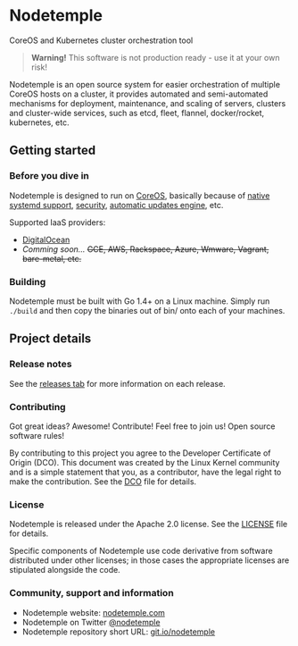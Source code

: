 # Nodetemple

CoreOS and Kubernetes cluster orchestration tool
> **Warning!** This software is not production ready - use it at your own risk!

Nodetemple is an open source system for easier orchestration of multiple CoreOS hosts on a cluster, it provides automated and semi-automated mechanisms for deployment, maintenance, and scaling of servers, clusters and cluster-wide services, such as etcd, fleet, flannel, docker/rocket, kubernetes, etc.

## Getting started

### Before you dive in

Nodetemple is designed to run on [CoreOS](https://coreos.com), basically because of [native systemd support](https://coreos.com/using-coreos/systemd/), [security](https://coreos.com/security/), [automatic updates engine](https://coreos.com/using-coreos/updates/), etc.

Supported IaaS providers:
- [DigitalOcean](https://www.digitalocean.com/)
- *Comming soon...* ~~GCE, AWS, Rackspace, Azure, Wmware, Vagrant, bare-metal, etc.~~

### Building

Nodetemple must be built with Go 1.4+ on a Linux machine. Simply run `./build` and then copy the binaries out of bin/ onto each of your machines.

## Project details

### Release notes

See the [releases tab](https://github.com/nodetemple/nodetemple/releases) for more information on each release.

### Contributing

Got great ideas? Awesome! Contribute! Feel free to join us! Open source software rules!

By contributing to this project you agree to the Developer Certificate of Origin (DCO). This document was created by the Linux Kernel community and is a simple statement that you, as a contributor, have the legal right to make the contribution. See the [DCO](DCO) file for details.

### License

Nodetemple is released under the Apache 2.0 license. See the [LICENSE](LICENSE) file for details.

Specific components of Nodetemple use code derivative from software distributed under other licenses; in those cases the appropriate licenses are stipulated alongside the code.

### Community, support and information

- Nodetemple website: [nodetemple.com](https://nodetemple.com)
- Nodetemple on Twitter [@nodetemple](https://twitter.com/nodetemple)
- Nodetemple repository short URL: [git.io/nodetemple](https://git.io/nodetemple)
